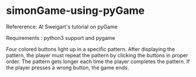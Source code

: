 # simonGame-using-pyGame
Refererence: Al Sweigart's tutorial on pyGame

Requirements : python3 support and pygame

Four colored buttons light up in a specific pattern. After displaying the pattern, the player must repeat the pattern by clicking the buttons in proper order. The pattern gets longer each time the player completes the pattern. If the player presses a wrong button, the game ends.

